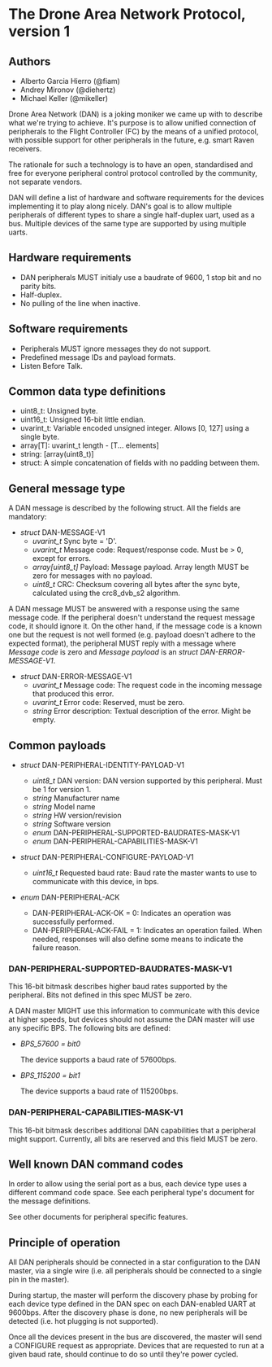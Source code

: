 # The Drone Area Network Protocol, version 1

## Authors

- Alberto Garcia Hierro (@fiam)
- Andrey Mironov (@diehertz)
- Michael Keller (@mikeller)

Drone Area Network (DAN) is a joking moniker we came up with to describe what
we're trying to achieve. It's purpose is to allow unified connection of
peripherals to the Flight Controller (FC) by the means of a unified protocol,
with possible support for other peripherals in the future, e.g. smart Raven
receivers.

The rationale for such a technology is to have an open, standardised and free
for everyone peripheral control protocol controlled by the community, not
separate vendors.

DAN will define a list of hardware and software requirements for the devices
implementing it to play along nicely. DAN's goal is to allow multiple
peripherals of different types to share a single half-duplex uart, used as a
bus. Multiple devices of the same type are supported by using multiple uarts.

## Hardware requirements

- DAN peripherals MUST initialy use a baudrate of 9600, 1 stop bit and no
parity bits.
- Half-duplex.
- No pulling of the line when inactive.

## Software requirements

- Peripherals MUST ignore messages they do not support.
- Predefined message IDs and payload formats.
- Listen Before Talk.

## Common data type definitions

- uint8_t: Unsigned byte.
- uint16_t: Unsigned 16-bit little endian.
- uvarint_t: Variable encoded unsigned integer. Allows [0, 127] using a single
byte.
- array[T]: uvarint_t length - [T... elements]
- string: [array(uint8_t)]
- struct: A simple concatenation of fields with no padding between them.

## General message type

A DAN message is described by the following struct. All the fields are
mandatory:

- *struct* DAN-MESSAGE-V1
    - *uvarint_t* Sync byte = 'D'.
    - *uvarint_t* Message code: Request/response code. Must be > 0, except for
    errors.
    - *array[uint8_t]* Payload: Message payload. Array length MUST be zero for
    messages with no payload.
    - *uint8_t* CRC: Checksum covering all bytes after the sync byte,
    calculated using the crc8_dvb_s2 algorithm.

A DAN message MUST be answered with a response using the same message code. If
the peripheral doesn't understand the request message code, it should ignore
it. On the other hand, if the message code is a known one but the request is not
well formed (e.g. payload doesn't adhere to the expected format), the peripheral
MUST reply with a message where *Message code* is zero and *Message payload* is
an *struct DAN-ERROR-MESSAGE-V1*.

- *struct* DAN-ERROR-MESSAGE-V1
    - *uvarint_t* Message code: The request code in the incoming message that
    produced this error.
    - *uvarint_t* Error code: Reserved, must be zero.
    - *string* Error description: Textual description of the error. Might be
    empty. 

## Common payloads

- *struct* DAN-PERIPHERAL-IDENTITY-PAYLOAD-V1
    - *uint8_t* DAN version: DAN version supported by this peripheral.
    Must be 1 for version 1.
    - *string* Manufacturer name
    - *string* Model name
    - *string* HW version/revision
    - *string* Software version
    - *enum* DAN-PERIPHERAL-SUPPORTED-BAUDRATES-MASK-V1
    - *enum* DAN-PERIPHERAL-CAPABILITIES-MASK-V1

- *struct* DAN-PERIPHERAL-CONFIGURE-PAYLOAD-V1
    - *uint16_t* Requested baud rate: Baud rate the master wants to use to
    communicate with this device, in bps.

- *enum* DAN-PERIPHERAL-ACK
    - DAN-PERIPHERAL-ACK-OK = 0: Indicates an operation was successfully
    performed.
    - DAN-PERIPHERAL-ACK-FAIL = 1: Indicates an operation failed. When needed,
    responses will also define some means to indicate the failure reason.

### DAN-PERIPHERAL-SUPPORTED-BAUDRATES-MASK-V1

This 16-bit bitmask describes higher baud rates supported by the peripheral.
Bits not defined in this spec MUST be zero.

A DAN master MIGHT use this information to communicate with this device at
higher speeds, but devices should not assume the DAN master will use any
specific BPS. The following bits are defined:

- *BPS_57600 = bit0*

    The device supports a baud rate of 57600bps.

- *BPS_115200 = bit1*

    The device supports a baud rate of 115200bps.

### DAN-PERIPHERAL-CAPABILITIES-MASK-V1

This 16-bit bitmask describes additional DAN capabilities that a peripheral
might support. Currently, all bits are reserved and this field MUST be zero.


## Well known DAN command codes

In order to allow using the serial port as a bus, each device type uses a
different command code space. See each peripheral type's document for the
message definitions. 

See other documents for peripheral specific features.

## Principle of operation

All DAN peripherals should be connected in a star configuration to the DAN
master, via a single wire (i.e. all peripherals should be connected to a single
pin in the master).

During startup, the master will perform the discovery phase by probing for each
device type defined in the DAN spec on each DAN-enabled UART at 9600bps. After
the discovery phase is done, no new peripherals will be detected (i.e. hot
plugging is not supported).

Once all the devices present in the bus are discovered, the master will send a
CONFIGURE request as appropriate. Devices that are requested to run at a given
baud rate, should continue to do so until they're power cycled.